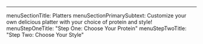 ---
menuSectionTitle: Platters
menuSectionPrimarySubtext: Customize your own delicious platter with your choice of protein and style!
menuStepOneTitle: "Step One: Choose Your Protein"
menuStepTwoTitle: "Step Two: Choose Your Style"
